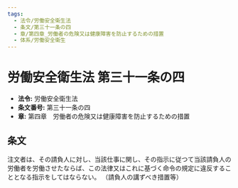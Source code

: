 ```yaml
---
tags:
  - 法令/労働安全衛生法
  - 条文/第三十一条の四
  - 章/第四章_労働者の危険又は健康障害を防止するための措置
  - 体系/労働安全衛生
---
```

# 労働安全衛生法 第三十一条の四

- **法令:** 労働安全衛生法
- **条文番号:** 第三十一条の四
- **章:** 第四章　労働者の危険又は健康障害を防止するための措置

## 条文
注文者は、その請負人に対し、当該仕事に関し、その指示に従つて当該請負人の労働者を労働させたならば、この法律又はこれに基づく命令の規定に違反することとなる指示をしてはならない。
（請負人の講ずべき措置等）


